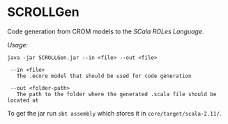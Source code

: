 SCROLLGen
=========
Code generation from CROM models to the *SCala ROLes Language*.

*Usage:*

```
java -jar SCROLLGen.jar --in <file> --out <file>
 
 --in <file>
   The .ecore model that should be used for code generation

 --out <folder-path>
   The path to the folder where the generated .scala file should be located at
```

To get the jar run ```sbt assembly``` which stores it in ```core/target/scala-2.11/```.
